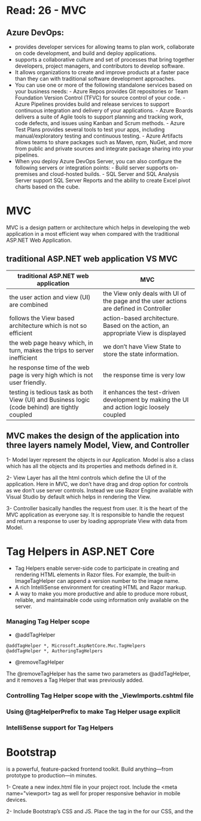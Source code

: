 # Read: 26 - MVC
## Azure DevOps:
- provides developer services for allowing teams to plan work, collaborate on code development, and build and deploy applications.
- supports a collaborative culture and set of processes that bring together developers, project managers, and contributors to develop software.
- It allows organizations to create and improve products at a faster pace than they can with traditional software development approaches.
- You can use one or more of the following standalone services based on your business needs:
      - Azure Repos provides Git repositories or Team Foundation Version Control (TFVC) for source control of your code. 
      - Azure Pipelines provides build and release services to support continuous integration and delivery of your applications.
      - Azure Boards delivers a suite of Agile tools to support planning and tracking work, code defects, and issues using Kanban and Scrum methods.
      - Azure Test Plans provides several tools to test your apps, including manual/exploratory testing and continuous testing.
      - Azure Artifacts allows teams to share packages such as Maven, npm, NuGet, and more from public and private sources and integrate package sharing into your pipelines.
- When you deploy Azure DevOps Server, you can also configure the following servers or integration points:
       - Build server supports on-premises and cloud-hosted builds.
       - SQL Server and SQL Analysis Server support SQL Server Reports and the ability to create Excel pivot charts based on the cube. 
# MVC
MVC is a design pattern or architecture which helps in developing the web application in a most efficient way when compared with the traditional ASP.NET Web Application.

## traditional ASP.NET web application VS MVC

| traditional ASP.NET web application      | MVC |
| ---------------------------------------------------- | --------------------------------- |
|  the user action and view (UI) are combined|the View only deals with UI of the page and the user actions are defined in Controller|
| follows the View based architecture which is not so efficient | action-based architecture. Based on the action, an appropriate View is displayed|
| the web page heavy which, in turn, makes the trips to server inefficient |  we don’t have View State to store the state information. |
| he response time of the web page is very high which is not user friendly. | the response time is very low|
| testing is tedious task as both View (UI) and Business logic (code behind) are tightly coupled | it enhances the test-driven development by making the UI and action logic loosely coupled |

##  MVC makes the design of the application into three layers namely Model, View, and Controller
1- Model layer represent the objects in our Application. Model is also a class which has all the objects and its properties and methods defined in it.

2- View Layer has all the html controls which define the UI of the application. Here in MVC, we don’t have drag and drop option for controls as we don’t use server controls. Instead we use Razor Engine available with Visual Studio by default which helps in rendering the View.

3- Controller basically handles the request from user. It is the heart of the MVC application as everyone say. It is responsible to handle the request and return a response to user by loading appropriate View with data from Model.

# Tag Helpers in ASP.NET Core

- Tag Helpers enable server-side code to participate in creating and rendering HTML elements in Razor files. For example, the built-in ImageTagHelper can append a version number to the image name.
- A rich IntelliSense environment for creating HTML and Razor markup.
- A way to make you more productive and able to produce more robust, reliable, and maintainable code using information only available on the server.

### Managing Tag Helper scope

-  @addTagHelper
```
@addTagHelper *, Microsoft.AspNetCore.Mvc.TagHelpers
@addTagHelper *, AuthoringTagHelpers
```
-  @removeTagHelper

The @removeTagHelper has the same two parameters as @addTagHelper, and it removes a Tag Helper that was previously added.

### Controlling Tag Helper scope with the _ViewImports.cshtml file
### Using @tagHelperPrefix to make Tag Helper usage explicit
### IntelliSense support for Tag Helpers

# Bootstrap 
is a powerful, feature-packed frontend toolkit. Build anything—from prototype to production—in minutes.

1- Create a new index.html file in your project root. Include the <meta name="viewport> tag as well for proper responsive behavior in mobile devices.
      
2- Include Bootstrap’s CSS and JS. Place the <link> tag in the <head> for our CSS, and the <script> tag for our JavaScript bundle (including Popper for positioning dropdowns, poppers, and tooltips) before the closing </body>. Learn more about our CDN links.
 
3- Hello, world! Open the page in your browser of choice to see your Bootstrapped page. Now you can start building with Bootstrap by creating your own layout, adding dozens of components, and utilizing our official examples.
      



